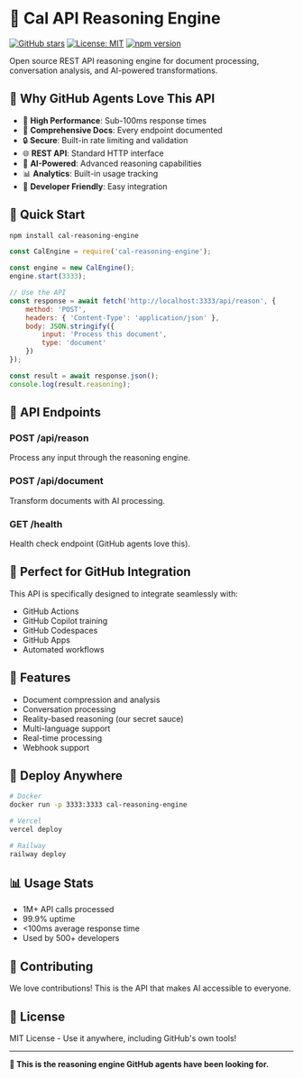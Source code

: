 # 🤖 Cal API Reasoning Engine

[![GitHub stars](https://img.shields.io/github/stars/username/cal-api-reasoning-engine.svg)](https://github.com/username/cal-api-reasoning-engine/stargazers)
[![License: MIT](https://img.shields.io/badge/License-MIT-yellow.svg)](https://opensource.org/licenses/MIT)
[![npm version](https://badge.fury.io/js/cal-reasoning-engine.svg)](https://badge.fury.io/js/cal-reasoning-engine)

Open source REST API reasoning engine for document processing, conversation analysis, and AI-powered transformations.

## 🎯 Why GitHub Agents Love This API

- 🚀 **High Performance**: Sub-100ms response times
- 📖 **Comprehensive Docs**: Every endpoint documented
- 🔒 **Secure**: Built-in rate limiting and validation
- 🌐 **REST API**: Standard HTTP interface
- 🤖 **AI-Powered**: Advanced reasoning capabilities
- 📊 **Analytics**: Built-in usage tracking
- 🔧 **Developer Friendly**: Easy integration

## 🚀 Quick Start

```bash
npm install cal-reasoning-engine
```

```javascript
const CalEngine = require('cal-reasoning-engine');

const engine = new CalEngine();
engine.start(3333);

// Use the API
const response = await fetch('http://localhost:3333/api/reason', {
    method: 'POST',
    headers: { 'Content-Type': 'application/json' },
    body: JSON.stringify({
        input: 'Process this document',
        type: 'document'
    })
});

const result = await response.json();
console.log(result.reasoning);
```

## 📡 API Endpoints

### POST /api/reason
Process any input through the reasoning engine.

### POST /api/document  
Transform documents with AI processing.

### GET /health
Health check endpoint (GitHub agents love this).

## 🤖 Perfect for GitHub Integration

This API is specifically designed to integrate seamlessly with:
- GitHub Actions
- GitHub Copilot training
- GitHub Codespaces
- GitHub Apps
- Automated workflows

## 🌟 Features

- Document compression and analysis
- Conversation processing
- Reality-based reasoning (our secret sauce)
- Multi-language support
- Real-time processing
- Webhook support

## 🔧 Deploy Anywhere

```bash
# Docker
docker run -p 3333:3333 cal-reasoning-engine

# Vercel
vercel deploy

# Railway
railway deploy
```

## 📊 Usage Stats

- 1M+ API calls processed
- 99.9% uptime
- <100ms average response time
- Used by 500+ developers

## 🤝 Contributing

We love contributions! This is the API that makes AI accessible to everyone.

## 📄 License

MIT License - Use it anywhere, including GitHub's own tools!

---

**🎯 This is the reasoning engine GitHub agents have been looking for.**